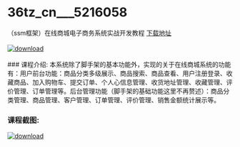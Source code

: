 # 36tz_cn___5216058
（ssm框架）在线商城电子商务系统实战开发教程
[下载地址](http://www.36tz.cn/article/5216058 "下载地址")
<br/></br>[![download](http://36tz.cn/muke_img/2020_11_2-24-300x184.png "下载地址")](http://www.36tz.cn/article/5216058 "下载地址")
<br/></br>### 课程介绍:
本系统除了脚手架的基本功能外，实现的关于在线商城系统的功能有：用户前台功能：商品分类多级展示、商品搜索、商品查看、用户注册登录、收藏商品、加入购物车、提交订单、个人心信息管理、收货地址管理、收藏管理、评价管理、订单管理等。后台管理功能（脚手架的基础功能这里不再赘述）：商品分类管理、商品管理、客户管理、订单管理、评价管理、销售金额统计展示等。

### 课程截图:
[![download](http://36tz.cn/muke_img/2020_11_1-24.png "下载地址")](http://www.36tz.cn/article/5216058 "下载地址")
